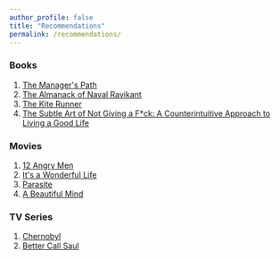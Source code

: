 ```yaml
---
author_profile: false
title: "Recommendations"
permalink: /recommendations/
---
```


### Books
1. [The Manager's Path](https://www.amazon.in/Managers-Path-Leaders-Navigating-Growth/dp/9352135474/ref=sr_1_1?crid=2KVEVER1LM3J3&dib=eyJ2IjoiMSJ9.e4hztWGYgBUC1TnpctA6C_HTq6MJWCLi88DYphCd1sq-zLua_EALNWrcSEeNxq0R-iYvh8FnXEbmYxUYfjeZeI20m4YLMdD15lxrQYuJQv-VTryALuXsDYh4tFZT6GGy2_PgqmDSeTB2lr9p64f-Ki34Yo5Z2svz-_pvqehuqi5ONVpC91ZCy8XHQNzCr9etDBG0YEXfL9XubkOQ1xZR1ZgXeSELUw9kTxQob5bAFdk.CzhUbzn4WZ7air6SCMhJlgFlKmWNkw-6e-ysElOLjdk&dib_tag=se&keywords=managers+path&qid=1735659722&sprefix=managers+pa%2Caps%2C245&sr=8-1)
2. [The Almanack of Naval Ravikant](https://www.amazon.in/Almanack-Naval-Ravikant-Wealth-Happiness/dp/9354893899/ref=sr_1_1_sspa?crid=DL5BJKOTE5A8&dib=eyJ2IjoiMSJ9.Q2KkiApUUk6JXcE5SE6l8mOloalG1utjorjzBEsIrbzpn3AE2GyRZquBeXB6e1ayXnGQFzgXv2Sc5zflLE7nNI2rsIrszvJDmetJ7wvCQixVsgsif958XB2az_rXhQJdo4rmovOcYqjKUHudaUmsfDa3Ij7ObOxm0evfS3jtnOUQI63IOjJOg_HDW-amDSvK0Fxbxx9NB6NgvuLEjgMfkCI8k0JPYCCjFahIa8tkssU.CBCV1Z2Rd2hEpaxyGrkHNQQsFXxXZiAozxvtVwIMrC4&dib_tag=se&keywords=almanack+of+naval+ravikant+book&qid=1735659742&sprefix=almana%2Caps%2C244&sr=8-1-spons&sp_csd=d2lkZ2V0TmFtZT1zcF9hdGY&psc=1)
3. [The Kite Runner](https://www.amazon.in/Almanack-Naval-Ravikant-Wealth-Happiness/dp/9354893899/ref=sr_1_1_sspa?crid=DL5BJKOTE5A8&dib=eyJ2IjoiMSJ9.Q2KkiApUUk6JXcE5SE6l8mOloalG1utjorjzBEsIrbzpn3AE2GyRZquBeXB6e1ayXnGQFzgXv2Sc5zflLE7nNI2rsIrszvJDmetJ7wvCQixVsgsif958XB2az_rXhQJdo4rmovOcYqjKUHudaUmsfDa3Ij7ObOxm0evfS3jtnOUQI63IOjJOg_HDW-amDSvK0Fxbxx9NB6NgvuLEjgMfkCI8k0JPYCCjFahIa8tkssU.CBCV1Z2Rd2hEpaxyGrkHNQQsFXxXZiAozxvtVwIMrC4&dib_tag=se&keywords=almanack+of+naval+ravikant+book&qid=1735659742&sprefix=almana%2Caps%2C244&sr=8-1-spons&sp_csd=d2lkZ2V0TmFtZT1zcF9hdGY&psc=1)
5. [The Subtle Art of Not Giving a F*ck: A Counterintuitive Approach to Living a Good Life](https://www.amazon.in/Subtle-Art-Not-Giving/dp/0062641549/ref=sr_1_1?crid=AD70QHV63KKF&dib=eyJ2IjoiMSJ9.kXemRnGMpiMmrtNlKJUOmDbnVc0_dfMVORFxd-unXWuHru2ET-PfyVBodWEIhQRL-v0FdpdwQboJkKCOoFDdz1eZz41kjDkoRqt54-9jdbUSlsXfBvLmAf2PjN2aJHK4nQA8Tf1r7y_rk0F-ZniLUvYMIj1N2IDf3DYlnrHUrzICsgv6kG6Hd3W5_mmGF6itnuBWYS7Q1z35hPYA186LLgHEefPBshzkDaizLvyB7_4.gi2CM60Ir2JA7dbM0NlEKwzsIs84k3ZCRsOUdHjQbmg&dib_tag=se&keywords=subtle+art+of+not+giving+a+fuxk&qid=1735659811&sprefix=subtle+%2Caps%2C247&sr=8-1)

### Movies
1. [12 Angry Men](https://www.imdb.com/title/tt0050083/?ref_=chttp_t_5)
2. [It's a Wonderful Life](https://www.imdb.com/title/tt0038650/?ref_=chttp_t_21)
3. [Parasite](https://www.imdb.com/title/tt6751668/?ref_=chttp_t_34)
4. [A Beautiful Mind](https://www.imdb.com/title/tt0268978/?ref_=chttp_t_150)

### TV Series
1. [Chernobyl](https://www.imdb.com/title/tt7366338/?ref_=chttvtp_t_5) 
2. [Better Call Saul](https://www.imdb.com/title/tt3032476/?ref_=chttvtp_t_26)

